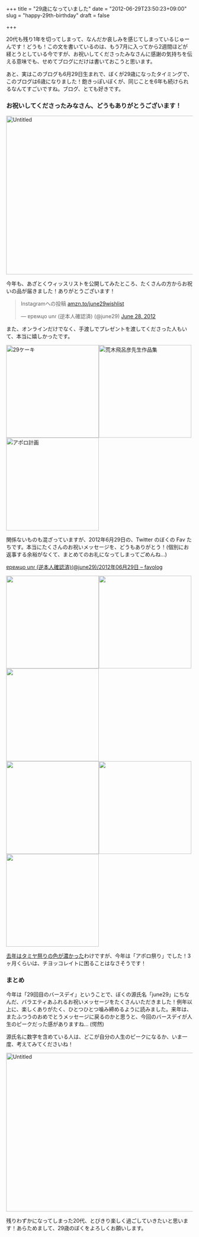 +++
title = "29歳になっていました"
date = "2012-06-29T23:50:23+09:00"
slug = "happy-29th-birthday"
draft = false

+++

<p>20代も残り1年を切ってしまって、なんだか哀しみを感じてしまっているじゅーんです！どうも！この文を書いているのは、もう7月に入ってから2週間ほどが経とうとしている今ですが、お祝いしてくださったみなさんに感謝の気持ちを伝える意味でも、せめてブログにだけは書いておこうと思います。</p>
<p>あと、実はこのブログも6月29日生まれで、ぼくが29歳になったタイミングで、このブログは6歳になりました！飽きっぽいぼくが、同じことを6年も続けられるなんてすごいですね。ブログ、とても好きです。</p>
<h3>お祝いしてくださったみなさん、どうもありがとうございます！</h3>
<p><a href="http://www.flickr.com/photos/june29/7479004512/" title="Untitled by june29, on Flickr"><img src="http://farm9.staticflickr.com/8001/7479004512_0f1a0f4a7a_z.jpg" width="640" height="428" alt="Untitled"></a></p>
<p>今年も、あざとくウィッスリストを公開してみたところ、たくさんの方からお祝いの品が届きました！ありがとうございます！</p>
<blockquote class="twitter-tweet">
<p>Instagramへの投稿 <a href="http://t.co/71V2jN7d" title="http://amzn.to/june29wishlist">amzn.to/june29wishlist</a></p>
<p>&mdash; ɐpɐʍɥo unɾ (逆本人確認済) (@june29) <a href="https://twitter.com/june29/status/218358515826307073" data-datetime="2012-06-28T15:01:41+00:00">June 28, 2012</a></p></blockquote>
<p><script src="//platform.twitter.com/widgets.js" charset="utf-8"></script></p>
<p>また、オンラインだけでなく、手渡しでプレゼントを渡してくださった人もいて、本当に嬉しかったです。</p>
<p><img src="http://distilleryimage10.s3.amazonaws.com/a4ffa67ec0e711e188131231381b5c25_7.jpg" alt="29ケーキ" width="250" height="250" /><img src="http://distilleryimage3.s3.amazonaws.com/8b82cc52c90d11e19ab222000a1e8819_7.jpg" alt="荒木飛呂彦先生作品集" width="250" height="250" /><img src="http://distilleryimage4.instagram.com/844ed3f2c82e11e1985822000a1d011d_7.jpg" alt="アポロ計画" width="250" height="250" /></p>
<p>関係ないものも混ざっていますが、2012年6月29日の、Twitter のぼくの Fav たちです。本当にたくさんのお祝いメッセージを、どうもありがとう！(個別にお返事する余裕がなくて、まとめてのお礼になってしまってごめんね…)</p>
<p><a href="http://favolog.org/june29/date-120629/asc" title="ɐpɐʍɥo unɾ (逆本人確認済)(@june29)/20a12年06月29日 - favolog">ɐpɐʍɥo unɾ (逆本人確認済)(@june29)/2012年06月29日 &#8211; favolog</a></p>
<p><img src="http://s3-us-west-1.amazonaws.com/images.path.com/photos2/7bc076b2-a3bf-4fca-a0c0-daf1a940c3d9/2x.jpg" alt="" width="250" height="250" /><img src="http://s3-us-west-1.amazonaws.com/images.path.com/photos2/71bfe0d8-caba-4ef7-b771-d5f1f7081f86/2x.jpg" alt="" width="250" height="250" /><img src="http://s3-us-west-1.amazonaws.com/images.path.com/photos2/1ed6f53d-0c61-4776-898b-dfb40c7f34ba/2x.jpg" alt="" width="250" height="250" /><br />
<img src="http://s3-us-west-1.amazonaws.com/images.path.com/photos2/cd73d1f5-f0cf-4d07-8a78-e1bb798dec95/2x.jpg" alt="" width="250" height="250" /><img src="http://s3-us-west-1.amazonaws.com/images.path.com/photos2/050d85b8-141a-4d8c-9185-1121abc5d4ac/2x.jpg" alt="" width="250" height="250" /><img src="http://distilleryimage7.s3.amazonaws.com/9da16ceec77911e1be6a12313820455d_7.jpg" alt="" width="250" height="250" /></p>
<p><a href="http://june29.jp/2011/07/25/after-my-28th-birthday/" title="お誕生日にウィッシュリストを公開してみたら - 準二級.jp">去年はタミヤ祭りの色が濃かった</a>わけですが、今年は「アポロ祭り」でした！3ヶ月くらいは、チヨッコレイトに困ることはなさそうです！</p>
<h3>まとめ</h3>
<p>今年は「29回目のバースデイ」ということで、ぼくの源氏名「june29」にちなんだ、バラエティあふれるお祝いメッセージをたくさんいただきました！例年以上に、楽しくありがたく、ひとつひとつ噛み締めるように読みました。来年は、またふつうのおめでとうメッセージに戻るのかと思うと、今回のバースデイが人生のピークだった感がありますね… (愕然)</p>
<p>源氏名に数字を含めている人は、どこが自分の人生のピークになるか、いま一度、考えてみてくださいね！</p>
<p><a href="http://www.flickr.com/photos/june29/7470498448/" title="Untitled by june29, on Flickr"><img src="http://farm9.staticflickr.com/8024/7470498448_a52b25538d_z.jpg" width="640" height="428" alt="Untitled"></a></p>
<p>残りわずかになってしまった20代、とびきり楽しく過ごしていきたいと思います！あらためまして、29歳のぼくをよろしくお願いします。</p>
